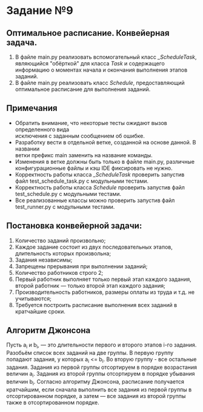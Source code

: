 
# Задание №9
## Оптимальное расписание. Конвейерная задача.

1. В файле main.py реализовать вспомогательный класс *_ScheduleTask*, 
являющийся "обёрткой" для класса *Task* и содержащего информацию о моментах 
начала и окончания выполнения этапов заданий.
2. В файле main.py реализовать класс *Schedule*, предоставляющий оптимальное 
расписание для выполнения заданий.
## Примечания
- Обратить внимание, что некоторые тесты ожидают вызов определенного вида   
исключения с заданным сообщением об ошибке.  
- Разработку вести в отдельной ветке, созданной на основе данной. В названии   
ветки префикс main заменить на название команды.  
- Изменения в ветке должны быть только в файле main.py, различные   
конфигурационные файлы и кэш IDE фиксировать не нужно.  
- Корректность работы класса *_ScheduleTask* проверить запустив 
файл test_schedule_task.py с модульными тестами. 
- Корректность работы класса *Schedule* проверить запустив файл 
test_schedule.py с модульными тестами.
- Все реализованные классы можно проверить запустив файл test_runner.py с 
модульными тестами.   
## Постановка конвейерной задачи:
1. Количество заданий произвольно;
2. Каждое задание состоит из двух последовательных этапов, длительность которых
произвольна;
3. Задания независимы;
4. Запрещены прерывания при выполнении заданий;
5. Количество работников строго 2;
6. Первый работник выполняет только первый этап каждого задания, второй
работник — только второй этап каждого задания;
7. Производительность работников, размеры оплаты из труда и т.д. не учитываются;
8. Требуется построить расписание выполнения всех заданий в кратчайшие сроки.
## Алгоритм Джонсона
Пусть а<sub>i</sub> и b<sub>i</sub>, — это длительности первого и второго 
этапов i-го задания. Разобьём список всех заданий на две группы. В первую 
группу попадают задания, у которых а<sub>i</sub> <= b<sub>i</sub>. Во вторую 
группу - все остальные задания. Задания из первой группы отсортируем в порядке 
возрастания величин а<sub>i</sub>. Задания из второй группы отсортируем в 
порядке убывания величин b<sub>i</sub>. Согласно алгоритму Джонсона, 
расписание получается кратчайшим, если сначала выполнить все задания из первой 
группы в отсортированном порядке, а затем — все задания из второй группы также 
в отсортированном порядке.